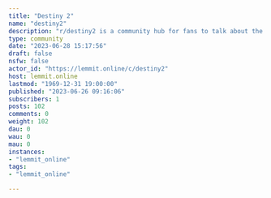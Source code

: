```yaml
---
title: "Destiny 2" 
name: "destiny2"
description: "r/destiny2 is a community hub for fans to talk about the going ons of Destiny 2. All posts and discussion should in someway relate to the game. We..."
type: community
date: "2023-06-28 15:17:56"
draft: false
nsfw: false
actor_id: "https://lemmit.online/c/destiny2"
host: lemmit.online
lastmod: "1969-12-31 19:00:00"
published: "2023-06-26 09:16:06"
subscribers: 1
posts: 102
comments: 0
weight: 102
dau: 0
wau: 0
mau: 0
instances:
- "lemmit_online"
tags: 
- "lemmit_online"

---
```


